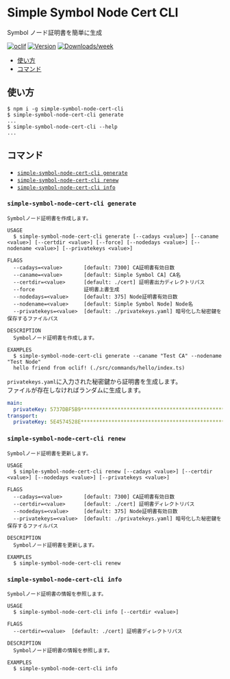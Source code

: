 # Simple Symbol Node Cert CLI

Symbol ノード証明書を簡単に生成

[![oclif](https://img.shields.io/badge/cli-oclif-brightgreen.svg)](https://oclif.io)
[![Version](https://img.shields.io/npm/v/simple-symbol-node-cert-cli.svg)](https://npmjs.org/package/simple-symbol-node-cert-cli)
[![Downloads/week](https://img.shields.io/npm/dw/simple-symbol-node-cert-cli.svg)](https://npmjs.org/package/simple-symbol-node-cert-cli)

<!-- toc -->

- [使い方](#使い方)
- [コマンド](#コマンド)
<!-- tocstop -->

## 使い方

<!-- usage -->

```sh-session
$ npm i -g simple-symbol-node-cert-cli
$ simple-symbol-node-cert-cli generate
...
$ simple-symbol-node-cert-cli --help
...
```

<!-- usagestop -->

## コマンド

<!-- commands -->

- [`simple-symbol-node-cert-cli generate`](#simple-symbol-node-cert-cli-generate)
- [`simple-symbol-node-cert-cli renew`](#simple-symbol-node-cert-cli-renew)
- [`simple-symbol-node-cert-cli info`](#simple-symbol-node-cert-cli-info)

### `simple-symbol-node-cert-cli generate`

```plaintext
Symbolノード証明書を作成します。

USAGE
  $ simple-symbol-node-cert-cli generate [--cadays <value>] [--caname <value>] [--certdir <value>] [--force] [--nodedays <value>] [--nodename <value>] [--privatekeys <value>]

FLAGS
  --cadays=<value>       [default: 7300] CA証明書有効日数
  --caname=<value>       [default: Simple Symbol CA] CA名
  --certdir=<value>      [default: ./cert] 証明書出力ディレクトリパス
  --force                証明書上書生成
  --nodedays=<value>     [default: 375] Node証明書有効日数
  --nodename=<value>     [default: Simple Symbol Node] Node名
  --privatekeys=<value>  [default: ./privatekeys.yaml] 暗号化した秘密鍵を保存するファイルパス

DESCRIPTION
  Symbolノード証明書を作成します。

EXAMPLES
  $ simple-symbol-node-cert-cli generate --caname "Test CA" --nodename "Test Node"
  hello friend from oclif! (./src/commands/hello/index.ts)
```

`privatekeys.yaml`に入力された秘密鍵から証明書を生成します。  
ファイルが存在しなければランダムに生成します。

```yaml
main:
  privateKey: 5737DBF5B9******************************************************
transport:
  privateKey: 5E4574528E******************************************************
```

### `simple-symbol-node-cert-cli renew`

```plaintext
Symbolノード証明書を更新します。

USAGE
  $ simple-symbol-node-cert-cli renew [--cadays <value>] [--certdir <value>] [--nodedays <value>] [--privatekeys <value>]

FLAGS
  --cadays=<value>       [default: 7300] CA証明書有効日数
  --certdir=<value>      [default: ./cert] 証明書ディレクトリパス
  --nodedays=<value>     [default: 375] Node証明書有効日数
  --privatekeys=<value>  [default: ./privatekeys.yaml] 暗号化した秘密鍵を保存するファイルパス

DESCRIPTION
  Symbolノード証明書を更新します。

EXAMPLES
  $ simple-symbol-node-cert-cli renew
```

### `simple-symbol-node-cert-cli info`

```plaintext
Symbolノード証明書の情報を参照します。

USAGE
  $ simple-symbol-node-cert-cli info [--certdir <value>]

FLAGS
  --certdir=<value>  [default: ./cert] 証明書ディレクトリパス

DESCRIPTION
  Symbolノード証明書の情報を参照します。

EXAMPLES
  $ simple-symbol-node-cert-cli info
```

<!-- commandsstop -->
